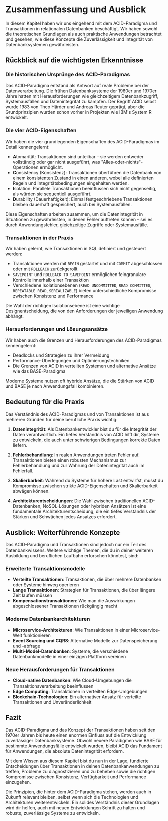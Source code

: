 # Zusammenfassung und Ausblick

In diesem Kapitel haben wir uns eingehend mit dem ACID-Paradigma und Transaktionen in relationalen Datenbanken beschäftigt. Wir haben sowohl die theoretischen Grundlagen als auch praktische Anwendungen betrachtet und gesehen, wie diese Konzepte die Zuverlässigkeit und Integrität von Datenbanksystemen gewährleisten.

## Rückblick auf die wichtigsten Erkenntnisse

### Die historischen Ursprünge des ACID-Paradigmas

Das ACID-Paradigma entstand als Antwort auf reale Probleme bei der Datenverarbeitung. Die frühen Datenbanksysteme der 1960er und 1970er Jahre hatten mit Herausforderungen wie gleichzeitigem Datenbankzugriff, Systemausfällen und Datenintegrität zu kämpfen. Der Begriff ACID selbst wurde 1983 von Theo Härder und Andreas Reuter geprägt, aber die Grundprinzipien wurden schon vorher in Projekten wie IBM's System R entwickelt.

### Die vier ACID-Eigenschaften

Wir haben die vier grundlegenden Eigenschaften des ACID-Paradigmas im Detail kennengelernt:

- **A**tomarität: Transaktionen sind unteilbar – sie werden entweder vollständig oder gar nicht ausgeführt, was "Alles-oder-nichts"-Operationen ermöglicht.
- **C**onsistency (Konsistenz): Transaktionen überführen die Datenbank von einem konsistenten Zustand in einen anderen, wobei alle definierten Regeln und Integritätsbedingungen eingehalten werden.
- **I**solation: Parallele Transaktionen beeinflussen sich nicht gegenseitig, als würden sie sequentiell ausgeführt.
- **D**urability (Dauerhaftigkeit): Einmal festgeschriebene Transaktionen bleiben dauerhaft gespeichert, auch bei Systemausfällen.

Diese Eigenschaften arbeiten zusammen, um die Datenintegrität in Situationen zu gewährleisten, in denen Fehler auftreten können – sei es durch Anwendungsfehler, gleichzeitige Zugriffe oder Systemausfälle.

### Transaktionen in der Praxis

Wir haben gelernt, wie Transaktionen in SQL definiert und gesteuert werden:
- Transaktionen werden mit `BEGIN` gestartet und mit `COMMIT` abgeschlossen oder mit `ROLLBACK` zurückgerollt
- `SAVEPOINT` und `ROLLBACK TO SAVEPOINT` ermöglichen feingranulare Kontrolle innerhalb einer Transaktion
- Verschiedene Isolationsebenen (`READ UNCOMMITTED`, `READ COMMITTED`, `REPEATABLE READ`, `SERIALIZABLE`) bieten unterschiedliche Kompromisse zwischen Konsistenz und Performance

Die Wahl der richtigen Isolationsebene ist eine wichtige Designentscheidung, die von den Anforderungen der jeweiligen Anwendung abhängt.

### Herausforderungen und Lösungsansätze

Wir haben auch die Grenzen und Herausforderungen des ACID-Paradigmas kennengelernt:
- Deadlocks und Strategien zu ihrer Vermeidung
- Performance-Überlegungen und Optimierungstechniken
- Die Grenzen von ACID in verteilten Systemen und alternative Ansätze wie das BASE-Paradigma

Moderne Systeme nutzen oft hybride Ansätze, die die Stärken von ACID und BASE je nach Anwendungsfall kombinieren.

## Bedeutung für die Praxis

Das Verständnis des ACID-Paradigmas und von Transaktionen ist aus mehreren Gründen für deine berufliche Praxis wichtig:

1. **Datenintegrität**: Als Datenbankentwickler bist du für die Integrität der Daten verantwortlich. Ein tiefes Verständnis von ACID hilft dir, Systeme zu entwickeln, die auch unter schwierigen Bedingungen korrekte Daten liefern.

2. **Fehlerbehandlung**: In realen Anwendungen treten Fehler auf. Transaktionen bieten einen robusten Mechanismus zur Fehlerbehandlung und zur Wahrung der Datenintegrität auch im Fehlerfall.

3. **Skalierbarkeit**: Während du Systeme für höhere Last entwirfst, musst du Kompromisse zwischen strikte ACID-Eigenschaften und Skalierbarkeit abwägen können.

4. **Architekturentscheidungen**: Die Wahl zwischen traditionellen ACID-Datenbanken, NoSQL-Lösungen oder hybriden Ansätzen ist eine fundamentale Architekturentscheidung, die ein tiefes Verständnis der Stärken und Schwächen jedes Ansatzes erfordert.

## Ausblick: Weiterführende Konzepte

Das ACID-Paradigma und Transaktionen sind jedoch nur ein Teil des Datenbankwissens. Weitere wichtige Themen, die du in deiner weiteren Ausbildung und beruflichen Laufbahn erforschen könntest, sind:

### Erweiterte Transaktionsmodelle

- **Verteilte Transaktionen**: Transaktionen, die über mehrere Datenbanken oder Systeme hinweg operieren
- **Lange Transaktionen**: Strategien für Transaktionen, die über längere Zeit laufen müssen
- **Kompensationstransaktionen**: Wie man die Auswirkungen abgeschlossener Transaktionen rückgängig macht

### Moderne Datenbankarchitekturen

- **Microservice-Architekturen**: Wie Transaktionen in einer Microservice-Welt funktionieren
- **Event Sourcing und CQRS**: Alternative Modelle zur Datenspeicherung und -abfrage
- **Multi-Model-Datenbanken**: Systeme, die verschiedene Datenbankmodelle in einer einzigen Plattform vereinen

### Neue Herausforderungen für Transaktionen

- **Cloud-native Datenbanken**: Wie Cloud-Umgebungen die Transaktionsverarbeitung beeinflussen
- **Edge Computing**: Transaktionen in verteilten Edge-Umgebungen
- **Blockchain-Technologien**: Ein alternativer Ansatz für verteilte Transaktionen und Unveränderlichkeit

## Fazit

Das ACID-Paradigma und das Konzept der Transaktionen haben seit den 1970er Jahren bis heute einen enormen Einfluss auf die Entwicklung zuverlässiger Datenbanksysteme. Obwohl neuere Paradigmen wie BASE für bestimmte Anwendungsfälle entwickelt wurden, bleibt ACID das Fundament für Anwendungen, die absolute Datenintegrität erfordern.

Mit dem Wissen aus diesem Kapitel bist du nun in der Lage, fundierte Entscheidungen über Transaktionen in deinen Datenbankanwendungen zu treffen, Probleme zu diagnostizieren und zu beheben sowie die richtigen Kompromisse zwischen Konsistenz, Verfügbarkeit und Performance einzugehen.

Die Prinzipien, die hinter dem ACID-Paradigma stehen, werden auch in Zukunft relevant bleiben, selbst wenn sich die Technologien und Architekturen weiterentwickeln. Ein solides Verständnis dieser Grundlagen wird dir helfen, auch mit neuen Entwicklungen Schritt zu halten und robuste, zuverlässige Systeme zu entwickeln.
